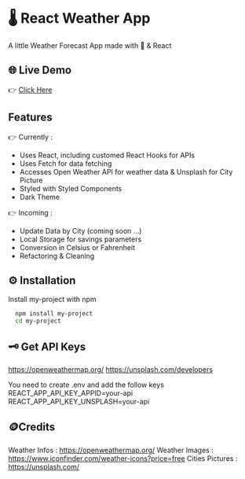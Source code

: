 
# 🌡️ React Weather App

A little Weather Forecast App made with 💖 & React


## 🌐 Live Demo
 👉 [Click Here](https://react-weather-app-brnls.vercel.app/)

## Features
👉 Currently :
* Uses React, including customed React Hooks for APIs
* Uses Fetch for data fetching
* Accesses Open Weather API for weather data & Unsplash for City Picture
* Styled with Styled Components
* Dark Theme 

👉 Incoming :
* Update Data by City (coming soon ...)
* Local Storage for savings parameters 
* Conversion in Celsius or Fahrenheit
* Refactoring & Cleaning


## ⚙️ Installation

Install my-project with npm

```bash
  npm install my-project
  cd my-project
```
    
## 🗝️ Get API Keys
https://openweathermap.org/
https://unsplash.com/developers

You need to create .env and add the follow keys
REACT_APP_API_KEY_APPID=your-api
REACT_APP_API_KEY_UNSPLASH=your-api
## 🪙Credits
Weather Infos : https://openweathermap.org/
Weather Images : https://www.iconfinder.com/weather-icons?price=free
Cities Pictures : https://unsplash.com/

